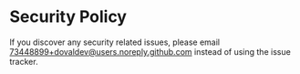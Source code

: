 # Security Policy

If you discover any security related issues, please email 73448899+dovaldev@users.noreply.github.com instead of using the issue tracker.
